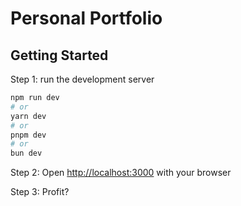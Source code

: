 # Personal Portfolio

## Getting Started

Step 1: run the development server

```bash
npm run dev
# or
yarn dev
# or
pnpm dev
# or
bun dev
```

Step 2: Open [http://localhost:3000](http://localhost:3000) with your browser

Step 3: Profit?
